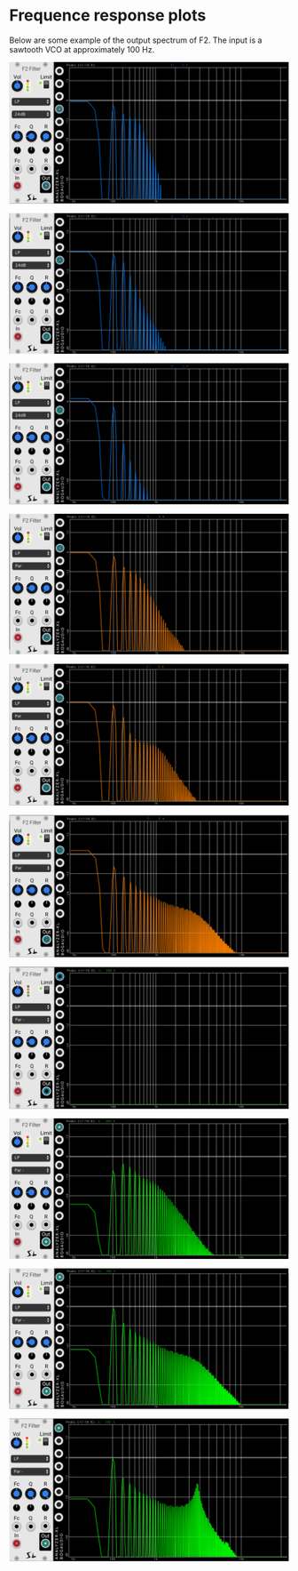 # Frequence response plots

Below are some example of the output spectrum of F2. The input is a sawtooth VCO at approximately 100 Hz.

![](./LP_24_Fc-5_Q-2_R-0.png)

![](./LP_24_Fc-5_Q-2_R-5.png)

![](./LP_24_Fc-5_Q-2_R-10.png)

![](./LP_PAR_Fc-5_Q-2_R-0.png)

![](./LP_PAR_Fc-5_Q-2_R-5.png)

![](./LP_PAR_Fc-5_Q-2_R-10.png)

![](./LP_PAR-_Fc-5_Q-2_R-0.png)

![](./LP_PAR-_Fc-5_Q-2_R-5.png)

![](./LP_PAR-_Fc-5_Q-2_R-10.png)

![](./LP_PAR-_Fc-5_Q-10_R-10.png)
